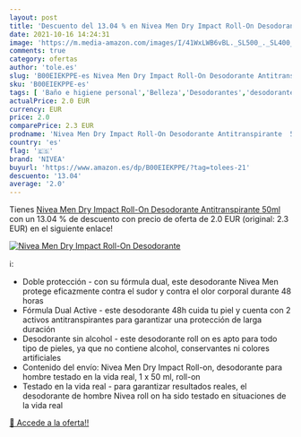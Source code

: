 ```yaml
---
layout: post
title: 'Descuento del 13.04 % en Nivea Men Dry Impact Roll-On Desodorante'
date: 2021-10-16 14:24:31
image: 'https://m.media-amazon.com/images/I/41WxLWB6vBL._SL500_._SL400_.jpg'
comments: true
category: ofertas
author: 'tole.es'
slug: 'B00EIEKPPE-es Nivea Men Dry Impact Roll-On Desodorante Antitranspirante...'
sku: 'B00EIEKPPE-es'
tags: [ 'Baño e higiene personal','Belleza','Desodorantes','desodorante','nivea', ]
actualPrice: 2.0 EUR
currency: EUR
price: 2.0
comparePrice: 2.3 EUR
prodname: 'Nivea Men Dry Impact Roll-On Desodorante Antitranspirante  50ml'
country: 'es'
flag: '🇪🇸'
brand: 'NIVEA'
buyurl: 'https://www.amazon.es/dp/B00EIEKPPE/?tag=tolees-21'
descuento: '13.04'
average: '2.0'
---
```


Tienes [Nivea Men Dry Impact Roll-On Desodorante Antitranspirante  50ml](https://www.amazon.es/dp/B00EIEKPPE/?tag=tolees-21) con un 13.04 % de descuento con precio de oferta de 2.0 EUR (original: 2.3 EUR) en el siguiente enlace!

[![Nivea Men Dry Impact Roll-On Desodorante](https://m.media-amazon.com/images/I/41WxLWB6vBL._SL500_._SL400_.jpg)](https://www.amazon.es/dp/B00EIEKPPE/?tag=tolees-21)

ℹ️:

- Doble protección - con su fórmula dual, este desodorante Nivea Men protege eficazmente contra el sudor y contra el olor corporal durante 48 horas
- Fórmula Dual Active - este desodorante 48h cuida tu piel y cuenta con 2 activos antitranspirantes para garantizar una protección de larga duración
- Desodorante sin alcohol - este desodorante roll on es apto para todo tipo de pieles, ya que no contiene alcohol, conservantes ni colores artificiales
- Contenido del envío: Nivea Men Dry Impact Roll-on, desodorante para hombre testado en la vida real, 1 x 50 ml, roll-on
- Testado en la vida real - para garantizar resultados reales, el desodorante de hombre Nivea roll on ha sido testado en situaciones de la vida real

[🛒 Accede a la oferta!!](https://www.amazon.es/dp/B00EIEKPPE/?tag=tolees-21)
